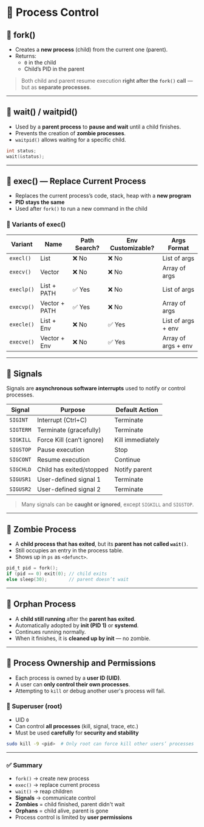 # 🧠 Process Control

## 🧪 fork()

- Creates a **new process** (child) from the current one (parent).
- Returns:
  - `0` in the child
  - Child’s PID in the parent

> Both child and parent resume execution **right after the `fork()` call** — but as **separate processes**.

---

## 🔄 wait() / waitpid()

- Used by a **parent process** to **pause and wait** until a child finishes.
- Prevents the creation of **zombie processes**.
- `waitpid()` allows waiting for a specific child.

```c
int status;
wait(&status);
````

---

## 🔁 exec() — Replace Current Process

* Replaces the current process’s code, stack, heap with a **new program**
* **PID stays the same**
* Used after `fork()` to run a new command in the child

### 🚀 Variants of exec()

| Variant    | Name          | Path Search? | Env Customizable? | Args Format         |
| ---------- | ------------- | ------------ | ----------------- | ------------------- |
| `execl()`  | List          | ❌ No         | ❌ No              | List of args        |
| `execv()`  | Vector        | ❌ No         | ❌ No              | Array of args       |
| `execlp()` | List + PATH   | ✅ Yes        | ❌ No              | List of args        |
| `execvp()` | Vector + PATH | ✅ Yes        | ❌ No              | Array of args       |
| `execle()` | List + Env    | ❌ No         | ✅ Yes             | List of args + env  |
| `execve()` | Vector + Env  | ❌ No         | ✅ Yes             | Array of args + env |

---

## 🚨 Signals

Signals are **asynchronous software interrupts** used to notify or control processes.

| Signal    | Purpose                   | Default Action   |
| --------- | ------------------------- | ---------------- |
| `SIGINT`  | Interrupt (Ctrl+C)        | Terminate        |
| `SIGTERM` | Terminate (gracefully)    | Terminate        |
| `SIGKILL` | Force Kill (can’t ignore) | Kill immediately |
| `SIGSTOP` | Pause execution           | Stop             |
| `SIGCONT` | Resume execution          | Continue         |
| `SIGCHLD` | Child has exited/stopped  | Notify parent    |
| `SIGUSR1` | User-defined signal 1     | Terminate        |
| `SIGUSR2` | User-defined signal 2     | Terminate        |

> Many signals can be **caught or ignored**, except `SIGKILL` and `SIGSTOP`.

---

## 🧟 Zombie Process

* A **child process that has exited**, but its **parent has not called `wait()`**.
* Still occupies an entry in the process table.
* Shows up in `ps` as `<defunct>`.

```c
pid_t pid = fork();
if (pid == 0) exit(0); // child exits
else sleep(30);        // parent doesn’t wait
```

---

## 👶 Orphan Process

* A **child still running** after the **parent has exited**.
* Automatically adopted by **init (PID 1)** or **systemd**.
* Continues running normally.
* When it finishes, it is **cleaned up by init** — no zombie.

---

## 👥 Process Ownership and Permissions

* Each process is owned by a **user ID (UID)**.
* A user can **only control their own processes**.
* Attempting to `kill` or debug another user's process will fail.

### 👑 Superuser (root)

* UID `0`
* Can control **all processes** (kill, signal, trace, etc.)
* Must be used **carefully** for **security and stability**

```bash
sudo kill -9 <pid>  # Only root can force kill other users’ processes
```

---

### ✅ Summary

* `fork()` → create new process
* `exec()` → replace current process
* `wait()` → reap children
* **Signals** → communicate control
* **Zombies** = child finished, parent didn't wait
* **Orphans** = child alive, parent is gone
* Process control is limited by **user permissions**


